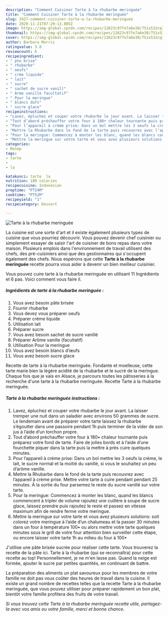 ```yaml
---
description: "Comment Cuisiner Tarte à la rhubarbe meringuée"
title: "Comment Cuisiner Tarte à la rhubarbe meringuée"
slug: 3427-comment-cuisiner-tarte-a-la-rhubarbe-meringuee
date: 2020-11-21T07:29:13.885Z
image: https://img-global.cpcdn.com/recipes/12623c97fe7a6e38/751x532cq70/tarte-a-la-rhubarbe-meringuee-photo-principale-de-la-recette.jpg
thumbnail: https://img-global.cpcdn.com/recipes/12623c97fe7a6e38/751x532cq70/tarte-a-la-rhubarbe-meringuee-photo-principale-de-la-recette.jpg
cover: https://img-global.cpcdn.com/recipes/12623c97fe7a6e38/751x532cq70/tarte-a-la-rhubarbe-meringuee-photo-principale-de-la-recette.jpg
author: Barbara Morris
ratingvalue: 3.8
reviewcount: 6
recipeingredient:
- " pte brise"
- " rhubarbe"
- " oeufs"
- " crme liquide"
- " lait"
- " sucre"
- " sachet de sucre vanill"
- " Arme vanille facultatif"
- " Pour la meringue"
- " blancs dufs"
- " sucre glace"
recipeinstructions:
- "Lavez, épluchez et couper votre rhubarbe le jour avant. La laisser tremper une nuit dans un saladier avec environs 50 grammes de sucre. Le lendemain avant de préparer votre tarte laissez la rhubarbe s’égoutter dans une passoire pendant 1h puis terminer de la vider de son jus à l’aide d’un torchon propre."
- "Tout d’abord préchauffer votre four à 180• chaleur tournante puis préparez votre fond de tarte. Faire de jolies bords et à l’aide d’une fourchette piquer dans la tarte puis la mettre à près cuire quelques minutes."
- "Pour l’appareil à crème prise: Dans un bol mettre les 3 oeufs la crème, le lait, le sucre normal et la moitié du vanillé, si vous le souhaitez un peu d’arôme vanille."
- "Mettre la Rhubarbe dans le fond de la tarte puis recouvrez avec l’appareil à crème prise. Mettre votre tarte à cuire pendant pendant 25 minutes. À la sortie du four parsemez le reste du sucre vanillé sur votre tarte."
- "Pour la meringue: Commencez à monter les blanc, quand les blancs commencent à tripler de volume rajoutez une cuillère à soupe de sucre glace, laissez prendre puis rajoutez le reste et passez en vitesse maximum afin de rendre ferme votre meringue."
- "Mettre la meringue sur votre tarte et vous avez plusieurs solutions: soit colorez votre meringue à l’aide d’un chalumeau et la passer 30 minutes dans un four à température 100• ou alors mettre votre tarte quelques minutes sous le grill de votre four attention bien surveiller cette étape, ou encore laisser votre tarte 1h au milieu du four à 100•"
categories:
- Resep
tags:
- tarte
- 
- la

katakunci: tarte  la 
nutrition: 189 calories
recipecuisine: Indonesian
preptime: "PT24M"
cooktime: "PT52M"
recipeyield: "1"
recipecategory: Dessert

---
```



![Tarte à la rhubarbe meringuée](https://img-global.cpcdn.com/recipes/12623c97fe7a6e38/751x532cq70/tarte-a-la-rhubarbe-meringuee-photo-principale-de-la-recette.jpg)

La cuisine est une sorte d'art et il existe également plusieurs types de cuisine que vous pourriez découvrir. Vous pouvez devenir chef cuisinier ou simplement essayer de saisir l'art de cuisiner de bons repas dans votre maison. Plusieurs emplois dans l'environnement de travail utilisent des chefs, des pré-cuisiniers ainsi que des gestionnaires qui s'occupent également des chefs. Nous espérons que cette <strong> Tarte à la rhubarbe meringuée </strong> recette pourra vous aider à devenir un bien meilleur cuisinier.

<!--inarticleads1-->

Vous pouvez cuire tarte à la rhubarbe meringuée en utilisant 11 Ingrédients et 6 pas. Voici comment vous faire il.

##### Ingrédients de tarte à la rhubarbe meringuée :

1. Vous avez besoin  pâte brisée
1. Fournir  rhubarbe
1. Vous devez vous préparer  oeufs
1. Préparer  crème liquide
1. Utilisation  lait
1. Préparer  sucre
1. Vous avez besoin  sachet de sucre vanillé
1. Préparer  Arôme vanille (facultatif)
1. Utilisation  Pour la meringue
1. Vous avez besoin  blancs d’œufs
1. Vous avez besoin  sucre glace


Recette de tarte à la rhubarbe meringuée. Fondante et moelleuse, cette tarte marie bien la légère acidité de la rhubarbe et le sucré de la meringue. Chaque fois que je vais en Alsace, je parcours toutes les pâtisseries à la recherche d&#39;une tarte à la rhubarbe meringuée. Recette Tarte à la rhubarbe meringuée. 

<!--inarticleads2-->

##### Tarte à la rhubarbe meringuée instructions :

1. Lavez, épluchez et couper votre rhubarbe le jour avant. La laisser tremper une nuit dans un saladier avec environs 50 grammes de sucre. Le lendemain avant de préparer votre tarte laissez la rhubarbe s’égoutter dans une passoire pendant 1h puis terminer de la vider de son jus à l’aide d’un torchon propre.
1. Tout d’abord préchauffer votre four à 180• chaleur tournante puis préparez votre fond de tarte. Faire de jolies bords et à l’aide d’une fourchette piquer dans la tarte puis la mettre à près cuire quelques minutes.
1. Pour l’appareil à crème prise: Dans un bol mettre les 3 oeufs la crème, le lait, le sucre normal et la moitié du vanillé, si vous le souhaitez un peu d’arôme vanille.
1. Mettre la Rhubarbe dans le fond de la tarte puis recouvrez avec l’appareil à crème prise. Mettre votre tarte à cuire pendant pendant 25 minutes. À la sortie du four parsemez le reste du sucre vanillé sur votre tarte.
1. Pour la meringue: Commencez à monter les blanc, quand les blancs commencent à tripler de volume rajoutez une cuillère à soupe de sucre glace, laissez prendre puis rajoutez le reste et passez en vitesse maximum afin de rendre ferme votre meringue.
1. Mettre la meringue sur votre tarte et vous avez plusieurs solutions: soit colorez votre meringue à l’aide d’un chalumeau et la passer 30 minutes dans un four à température 100• ou alors mettre votre tarte quelques minutes sous le grill de votre four attention bien surveiller cette étape, ou encore laisser votre tarte 1h au milieu du four à 100•


J&#39;utilise une pâte brisée sucrée pour réaliser cette tarte. Vous trouverez la recette de la pâte ici. Tarte à la rhubarbe (qui se reconnaîtra) pour cette recette au top! Personnellement, je ne m&#39;en lasse pas. Quand la neige est formée, ajouter le sucre par petites quantités, en continuant de battre. 

<!--inarticleads1-->

<p>
La préparation des aliments un plat savoureux pour les membres de votre famille ne doit pas vous coûter des heures de travail dans la cuisine. Il existe un grand nombre de recettes telles que la recette Tarte à la rhubarbe meringuée, que vous pouvez utiliser pour préparer rapidement un bon plat, bientôt votre famille profitera des fruits de votre travail.
</p>

<p>
<i>Si vous trouvez cette Tarte à la rhubarbe meringuée recette utile, partagez-la avec vos amis ou votre famille, merci et bonne chance.</i>
</p>
